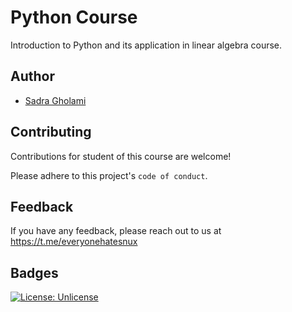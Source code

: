 
# Python Course 

Introduction to Python and its application in linear algebra course.




## Author

- [Sadra Gholami](https://www.github.com/itzsadraa)


## Contributing

Contributions for student of this course are welcome!

Please adhere to this project's `code of conduct`.


## Feedback

If you have any feedback, please reach out to us at https://t.me/everyonehatesnux


## Badges

[![License: Unlicense](https://img.shields.io/badge/license-Unlicense-blue.svg)](http://unlicense.org/)


